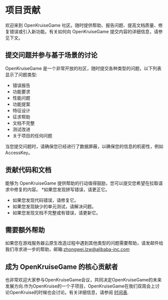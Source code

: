# 项目贡献
欢迎来到 OpenKruiseGame 社区。随时提供帮助、报告问题、提高文档质量、修复错误或引入新功能。有关如何向 OpenKruiseGame 提交内容的详细信息，请参见下文。

## 提交问题并参与基于场景的讨论
OpenKruiseGame 是一个非常开放的社区，随时提交各种类型的问题，以下列表显示了问题类型:
* 错误报告
* 功能要求
* 性能问题
* 功能提案
* 特征设计
* 征求帮助
* 文档不完整
* 测试改进
* 关于项目的任何问题


当您提交问题时，请确保您已经进行了数据屏蔽，以确保您的信息的机密性，例如 AccessKey。
## 贡献代码和文档
能够为 OpenKruiseGame 提供帮助的行动值得鼓励，您可以提交您希望在拉取请求中修复的内容。
*如果您发现拼写错误，请更正它。
* 如果您发现代码错误，请修复它。
* 如果您发现缺少的单元测试，请解决问题。
* 如果您发现文档不完整或有错误，请更新它。

## 需要额外帮助
如果您在游戏服务器云原生改造过程中遇到其他类型的问题需要帮助，请发邮件给我们寻求进一步的帮助，邮箱:zhongwei.lzw@alibaba-inc.com

## 成为 OpenKruiseGame 的核心贡献者
也非常欢迎大家参与OpenKruiseGame会议，共同决定OpenKruiseGame的未来发展方向.作为OpenKruise的一个子项目，OpenKruiseGame在我们双周会上讨论OpenKruise的时候也会讨论。有关详细信息，请参阅 <a target="_blank" href="https://github.com/openkruise/kruise#community">时间表</a>.